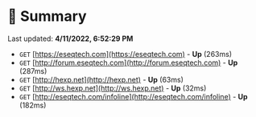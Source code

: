 # 📖 Summary
Last updated: **4/11/2022, 6:52:29 PM**

- `GET` [https://eseqtech.com](https://eseqtech.com) - **Up** (263ms)
- `GET` [http://forum.eseqtech.com](http://forum.eseqtech.com) - **Up** (287ms)
- `GET` [http://hexp.net](http://hexp.net) - **Up** (63ms)
- `GET` [http://ws.hexp.net](http://ws.hexp.net) - **Up** (32ms)
- `GET` [http://eseqtech.com/infoline](http://eseqtech.com/infoline) - **Up** (182ms)
